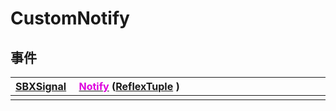 # CustomNotify

## 事件

|<div style="width:700px">[SBXSignal](/Api/DataType/SBXSignal.md) &emsp;[<font color="dd00dd">Notify</font>](/Api/Classes/Script/CustomNotify_F/Notify.md) ([ReflexTuple](/Api/Enums/ReflexTuple.md) )</div>|
|:---|
||

